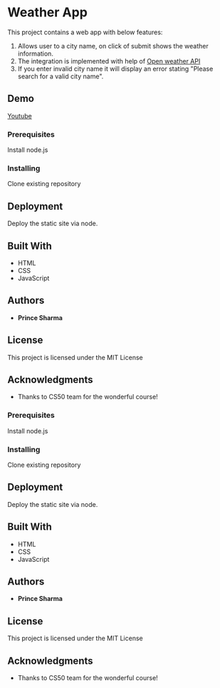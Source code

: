 # Weather App

This project contains a web app with below features:

1. Allows user to a city name, on click of submit shows the weather information.
2. The integration is implemented with help of [Open weather API](https://openweathermap.org/)
3. If you enter invalid city name it will display an error stating "Please search for a valid city name".

## Demo

[Youtube](https://www.youtube.com/watch?v=_81qC7xR0F4)

### Prerequisites

Install node.js

### Installing

Clone existing repository

## Deployment

Deploy the static site via node.

## Built With

- HTML
- CSS
- JavaScript

## Authors

- **Prince Sharma**

## License

This project is licensed under the MIT License

## Acknowledgments

- Thanks to CS50 team for the wonderful course!

### Prerequisites

Install node.js

### Installing

Clone existing repository

## Deployment

Deploy the static site via node.

## Built With

- HTML
- CSS
- JavaScript

## Authors

- **Prince Sharma**

## License

This project is licensed under the MIT License

## Acknowledgments

- Thanks to CS50 team for the wonderful course!
